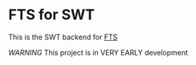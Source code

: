 # FTS for SWT

This is the SWT backend for [FTS](https://github.com/fcatrin/fts)

*WARNING* This project is in VERY EARLY development

